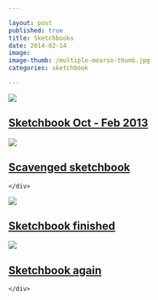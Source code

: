 ```yaml
---

layout: post
published: true
title: Sketchbooks
date: 2014-02-14
image: 
image-thumb: /multiple-mearso-thumb.jpg
categories: sketchbook

---
```


<section>
  	<div class="panel">
		<a href="{{ site.baseurl }}/sketchbook/2014/02/14/sketchbook-oct-feb.html"><img src="{{ site.baseurl }}/images/sketchbook-oct-feb-thumb.jpg" class="img-responsive"></a>
		<h2 class="panel-title media-heading"><a href="{{ site.baseurl }}/sketchbook/2014/02/14/sketchbook-oct-feb.html">Sketchbook Oct - Feb 2013</a></h2>
	</div>
</section>

<section>
  	<div class="panel">
		<a href="{{ site.baseurl }}/sketchbook/2013/05/07/scavenged-sketchbook.html"><img src="{{ site.baseurl }}/images/scavenged-sketchbook-thumb.jpg" class="img-responsive"></a>
		<h2 class="panel-title media-heading"><a href="{{ site.baseurl }}/sketchbook/2013/05/07/scavenged-sketchbook.html">Scavenged sketchbook</a></h2>

	</div>
</section>

<section>
	<div class="panel">
		<a href="{{ site.baseurl }}/sketchbook/2013/08/09/sketchbook-finished.html"><img src="{{ site.baseurl }}/images/spine-thumb.jpg" class="img-responsive"></a>
		<h2 class="panel-title media-heading"><a href="{{ site.baseurl }}/sketchbook/2013/08/09/sketchbook-finished.html">Sketchbook finished</a></h2>
	</div>
</section>

<section>
  	<div class="panel">
		<a href="{{ site.baseurl }}/sketchbook/2013/11/04/sketchbook-again.html"><img src="{{ site.baseurl }}/images/multiple-mearso-thumb.jpg" class="img-responsive"></a>
		<h2 class="panel-title media-heading"><a href="{{ site.baseurl }}/sketchbook/2013/11/04/sketchbook-again.html">Sketchbook again</a></h2>

	</div>
</section>

